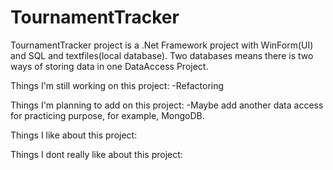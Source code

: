 # TournamentTracker
  TournamentTracker project is a .Net Framework project with WinForm(UI) and SQL and textfiles(local database).
  Two databases means there is two ways of storing data in one DataAccess Project. 
  
  Things I'm still working on this project:
  -Refactoring
  
  Things I'm planning to add on this project:
  -Maybe add another data access for practicing purpose, for example, MongoDB.
  
  
  
  
  Things I like about this project:
  
  
  
  Things I dont really like about this project:
  
